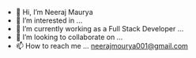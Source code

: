 - 👋 Hi, I’m Neeraj Maurya
- 👀 I’m interested in ...
- 🌱 I’m currently working as a Full Stack Developer ...
- 💞️ I’m looking to collaborate on ...
- 📫 How to reach me ... neerajmourya001@gmail.com

<!---
Neeraj7668/Neeraj7668 is a ✨ special ✨ repository because its `README.md` (this file) appears on your GitHub profile.
You can click the Preview link to take a look at your changes.
--->
